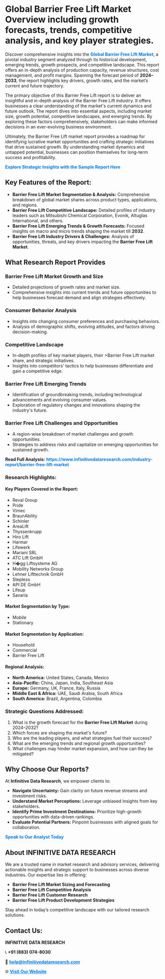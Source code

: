 <h1>Global Barrier Free Lift Market Overview including growth forecasts, trends, competitive analysis, and key player strategies.</h1>
<p>
Discover comprehensive insights into the 
<a href="https://www.infinitivedataresearch.com/industry-report/barrier-free-lift-market" rel="dofollow" style="color: #007BFF; text-decoration: none;"><strong>Global Barrier Free Lift Market</strong></a>, a pivotal industry segment analyzed through its historical development, emerging trends, growth prospects, and competitive landscape. This report offers an in-depth analysis of production capacity, revenue structures, cost management, and profit margins. Spanning the forecast period of <strong>2024–2033</strong>, the report highlights key drivers, growth rates, and the market’s current and future trajectory.
</p>
<p>
The primary objective of this Barrier Free Lift report is to deliver an insightful and in-depth analysis of the Barrier Free Lift industry. It offers businesses a clear understanding of the market's current dynamics and future outlook. The report dives into essential aspects, including market size, growth potential, competitive landscapes, and emerging trends. By exploring these factors comprehensively, stakeholders can make informed decisions in an ever-evolving business environment.
</p>
<p>
Ultimately, the Barrier Free Lift market report provides a roadmap for identifying lucrative market opportunities and crafting strategic initiatives that drive sustained growth. By understanding market dynamics and untapped potential, businesses can position themselves for long-term success and profitability.
</p>
<p>
<a href="https://www.infinitivedataresearch.com/request-sample/reportId=112193" style="color: #007BFF; text-decoration: none;"><strong>Explore Strategic Insights with the Sample Report Here</strong></a>
</p>

<h2>Key Features of the Report:</h2>
<ul>
<li><strong>Barrier Free Lift Market Segmentation & Analysis:</strong> Comprehensive breakdown of global market shares across product types, applications, and regions.</li>
<li><strong>Barrier Free Lift Competitive Landscape:</strong> Detailed profiles of industry leaders such as Mitsubishi Chemical Corporation, Evonik, Altuglas International, and others.</li>
<li><strong>Barrier Free Lift Emerging Trends & Growth Forecasts:</strong> Focused insights on macro and micro trends shaping the market till <strong>2032</strong>.</li>
<li><strong>Barrier Free Lift Industry Drivers & Challenges:</strong> Analysis of opportunities, threats, and key drivers impacting the <strong>Barrier Free Lift Market</strong>.</li>
</ul>

<h2>What Research Report Provides</h2>
<h3>Barrier Free Lift Market Growth and Size</h3>
<ul>
<li>Detailed projections of growth rates and market size.</li>
<li>Comprehensive insights into current trends and future opportunities to help businesses forecast demand and align strategies effectively.</li>
</ul>

<h3>Consumer Behavior Analysis</h3>
<ul>
<li>Insights into changing consumer preferences and purchasing behaviors.</li>
<li>Analysis of demographic shifts, evolving attitudes, and factors driving decision-making.</li>
</ul>

<h3>Competitive Landscape</h3>
<ul>
<li>In-depth profiles of key market players, their >Barrier Free Lift market share, and strategic initiatives.</li>
<li>Insights into competitors' tactics to help businesses differentiate and gain a competitive edge.</li>
</ul>

<h3>Barrier Free Lift Emerging Trends</h3>
<ul>
<li>Identification of groundbreaking trends, including technological advancements and evolving consumer values.</li>
<li>Exploration of regulatory changes and innovations shaping the industry's future.</li>
</ul>

<h3>Barrier Free Lift Challenges and Opportunities</h3>
<ul>
<li>A region-wise breakdown of market challenges and growth opportunities.</li>
<li>Strategies to address risks and capitalize on emerging opportunities for sustained growth.</li>
</ul>
<p><strong>Read Full Analysis:</strong> <a href="https://www.infinitivedataresearch.com/industry-report/barrier-free-lift-market" rel="dofollow" style="color: #007BFF; text-decoration: none;"><strong>https://www.infinitivedataresearch.com/industry-report/barrier-free-lift-market</strong></a></p>
<h3>Research Highlights:</h3>
<h4>Key Players Covered in the Report:</h4>
<ul><li>Reval Group</li><li>Pride</li><li>Vimec</li><li>BraunAbility</li><li>Schinler</li><li>AreaLift</li><li>Thyssenkrupp</li><li>Hiro Lift</li><li>Harmar</li><li>Lifewerk</li><li>Mariani SRL</li><li>ATC Lift GmbH</li><li>H�gg Liftsysteme AG</li><li>Mobility Networks Group</li><li>Lehner Lifttechnik GmbH</li><li>Stepless</li><li>API DE GmbH</li><li>Lifeup</li><li>Savaria</li></ul>
<h4>Market Segmentation by Type:</h4>
<ul><li>Mobile</li><li>Stationary</li></ul>
<h4>Market Segmentation by Application:</h4>
<ul><li>Household</li><li>Commercial</li><li>Barrier Free Lift</li></ul>

<h4>Regional Analysis:</h4>
<ul>
<li><strong>North America:</strong> United States, Canada, Mexico</li>
<li><strong>Asia-Pacific:</strong> China, Japan, India, Southeast Asia</li>
<li><strong>Europe:</strong> Germany, UK, France, Italy, Russia</li>
<li><strong>Middle East & Africa:</strong> UAE, Saudi Arabia, South Africa</li>
<li><strong>South America:</strong> Brazil, Argentina, Colombia</li>
</ul>

<h3>Strategic Questions Addressed:</h3>
<ol>
<li>What is the growth forecast for the <strong>Barrier Free Lift Market</strong> during 2024–2032?</li>
<li>Which forces are shaping the market's future?</li>
<li>Who are the leading players, and what strategies fuel their success?</li>
<li>What are the emerging trends and regional growth opportunities?</li>
<li>What challenges may hinder market expansion, and how can they be mitigated?</li>
</ol>

<h2>Why Choose Our Reports?</h2>
<p>At <strong>Infinitive Data Research</strong>, we empower clients to:</p>
<ul>
<li><strong>Navigate Uncertainty:</strong> Gain clarity on future revenue streams and investment risks.</li>
<li><strong>Understand Market Perceptions:</strong> Leverage unbiased insights from key stakeholders.</li>
<li><strong>Identify Prime Investment Destinations:</strong> Prioritize high-growth opportunities with data-driven rankings.</li>
<li><strong>Evaluate Potential Partners:</strong> Pinpoint businesses with aligned goals for collaboration.</li>
</ul>
<p><a href="https://www.infinitivedataresearch.com/industry-report/barrier-free-lift-market" rel="dofollow" style="color: #007BFF; text-decoration: none;"><strong>Speak to Our Analyst Today</strong></a></p>

<h2>About INFINITIVE DATA RESEARCH</h2>
<p>We are a trusted name in market research and advisory services, delivering actionable insights and strategic support to businesses across diverse industries. Our expertise lies in offering:</p>
<ul>
<li><strong>Barrier Free Lift Market Sizing and Forecasting</strong></li>
<li><strong>Barrier Free Lift Competitive Analysis</strong></li>
<li><strong>Barrier Free Lift Customer Research</strong></li>
<li><strong>Barrier Free Lift Product Development Strategies</strong></li>
</ul>
<p>Stay ahead in today’s competitive landscape with our tailored research solutions.</p>

<h2>Contact Us:</h2>
<p><strong>INFINITIVE DATA RESEARCH</strong></p>
<p>📞 <strong>+91 (883) 074-8030</strong></p>
<p>📧 <strong><a href="mailto:help@infinitivedataresearch.com" style="color: #007BFF;">help@infinitivedataresearch.com</a></strong></p>
<p>🌐 <strong><a href="https://www.infinitivedataresearch.com" rel="dofollow" style="color: #007BFF;">Visit Our Website</a></strong></p>